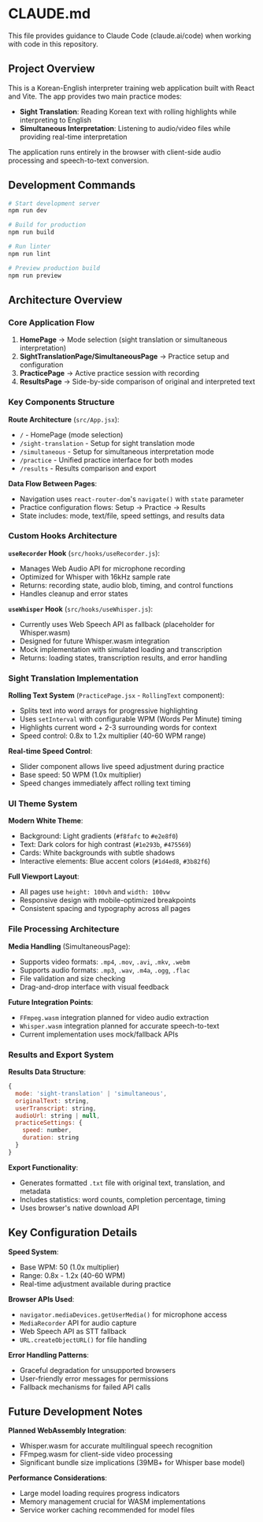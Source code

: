 # CLAUDE.md

This file provides guidance to Claude Code (claude.ai/code) when working with code in this repository.

## Project Overview

This is a Korean-English interpreter training web application built with React and Vite. The app provides two main practice modes:
- **Sight Translation**: Reading Korean text with rolling highlights while interpreting to English
- **Simultaneous Interpretation**: Listening to audio/video files while providing real-time interpretation

The application runs entirely in the browser with client-side audio processing and speech-to-text conversion.

## Development Commands

```bash
# Start development server
npm run dev

# Build for production
npm run build

# Run linter
npm run lint

# Preview production build
npm run preview
```

## Architecture Overview

### Core Application Flow
1. **HomePage** → Mode selection (sight translation or simultaneous interpretation)
2. **SightTranslationPage/SimultaneousPage** → Practice setup and configuration
3. **PracticePage** → Active practice session with recording
4. **ResultsPage** → Side-by-side comparison of original and interpreted text

### Key Components Structure

**Route Architecture** (`src/App.jsx`):
- `/` - HomePage (mode selection)
- `/sight-translation` - Setup for sight translation mode
- `/simultaneous` - Setup for simultaneous interpretation mode  
- `/practice` - Unified practice interface for both modes
- `/results` - Results comparison and export

**Data Flow Between Pages**:
- Navigation uses `react-router-dom`'s `navigate()` with `state` parameter
- Practice configuration flows: Setup → Practice → Results
- State includes: mode, text/file, speed settings, and results data

### Custom Hooks Architecture

**`useRecorder` Hook** (`src/hooks/useRecorder.js`):
- Manages Web Audio API for microphone recording
- Optimized for Whisper with 16kHz sample rate
- Returns: recording state, audio blob, timing, and control functions
- Handles cleanup and error states

**`useWhisper` Hook** (`src/hooks/useWhisper.js`):
- Currently uses Web Speech API as fallback (placeholder for Whisper.wasm)
- Designed for future Whisper.wasm integration
- Mock implementation with simulated loading and transcription
- Returns: loading states, transcription results, and error handling

### Sight Translation Implementation

**Rolling Text System** (`PracticePage.jsx` - `RollingText` component):
- Splits text into word arrays for progressive highlighting
- Uses `setInterval` with configurable WPM (Words Per Minute) timing
- Highlights current word + 2-3 surrounding words for context
- Speed control: 0.8x to 1.2x multiplier (40-60 WPM range)

**Real-time Speed Control**:
- Slider component allows live speed adjustment during practice
- Base speed: 50 WPM (1.0x multiplier)
- Speed changes immediately affect rolling text timing

### UI Theme System

**Modern White Theme**:
- Background: Light gradients (`#f8fafc` to `#e2e8f0`)
- Text: Dark colors for high contrast (`#1e293b`, `#475569`)
- Cards: White backgrounds with subtle shadows
- Interactive elements: Blue accent colors (`#1d4ed8`, `#3b82f6`)

**Full Viewport Layout**:
- All pages use `height: 100vh` and `width: 100vw`
- Responsive design with mobile-optimized breakpoints
- Consistent spacing and typography across all pages

### File Processing Architecture

**Media Handling** (SimultaneousPage):
- Supports video formats: `.mp4`, `.mov`, `.avi`, `.mkv`, `.webm`
- Supports audio formats: `.mp3`, `.wav`, `.m4a`, `.ogg`, `.flac`
- File validation and size checking
- Drag-and-drop interface with visual feedback

**Future Integration Points**:
- `FFmpeg.wasm` integration planned for video audio extraction
- `Whisper.wasm` integration planned for accurate speech-to-text
- Current implementation uses mock/fallback APIs

### Results and Export System

**Results Data Structure**:
```javascript
{
  mode: 'sight-translation' | 'simultaneous',
  originalText: string,
  userTranscript: string,
  audioUrl: string | null,
  practiceSettings: {
    speed: number,
    duration: string
  }
}
```

**Export Functionality**:
- Generates formatted `.txt` file with original text, translation, and metadata
- Includes statistics: word counts, completion percentage, timing
- Uses browser's native download API

## Key Configuration Details

**Speed System**:
- Base WPM: 50 (1.0x multiplier)
- Range: 0.8x - 1.2x (40-60 WPM)
- Real-time adjustment available during practice

**Browser APIs Used**:
- `navigator.mediaDevices.getUserMedia()` for microphone access
- `MediaRecorder` API for audio capture
- Web Speech API as STT fallback
- `URL.createObjectURL()` for file handling

**Error Handling Patterns**:
- Graceful degradation for unsupported browsers
- User-friendly error messages for permissions
- Fallback mechanisms for failed API calls

## Future Development Notes

**Planned WebAssembly Integration**:
- Whisper.wasm for accurate multilingual speech recognition
- FFmpeg.wasm for client-side video processing
- Significant bundle size implications (39MB+ for Whisper base model)

**Performance Considerations**:
- Large model loading requires progress indicators
- Memory management crucial for WASM implementations
- Service worker caching recommended for model files